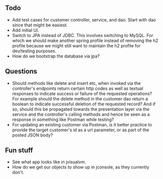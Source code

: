 Todo
---
* Add test cases for customer controller, service, and dao. Start with dao since that might be easiest.
* Add initial UI.
* Switch to JPA instead of JDBC. This involves switching to MySQL. For which we should make
another spring profile instead of removing the h2 profile because we might still
want to maintain the h2 profile for dev/testing purposes.
* How do we bootstrap the database via jpa?


Questions
---
* Should methods like delete and insert etc, when invoked via the controller's endpoints return certain http codes
as well as textual responses to indicate success or failure of the requested operations? For example should the delete
method in the customer dao return a boolean to indicate successful deletion of the requested record? And if so, should
this be propagated towards the presentation layer via the service and the controller's calling methods and hence
be seen as a response in something like Postman while testing?
* For updating an existing customer via Postman, is it better practice to provide the target customer's id as a url
parameter, or as part of the posted JSON body?

Fun stuff
---
* See what app looks like in jvisualvm.
* How do we get our objects to show up in jconsole, as they currently don't.
